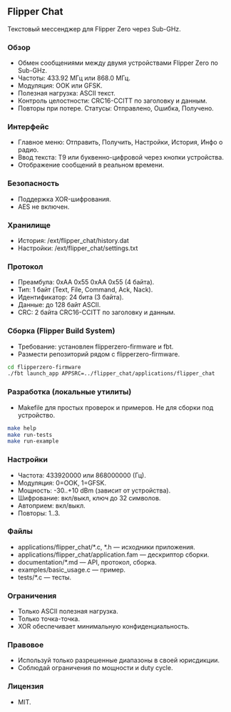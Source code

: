## Flipper Chat

Текстовый мессенджер для Flipper Zero через Sub-GHz.

### Обзор
- Обмен сообщениями между двумя устройствами Flipper Zero по Sub-GHz.
- Частоты: 433.92 МГц или 868.0 МГц.
- Модуляция: OOK или GFSK.
- Полезная нагрузка: ASCII текст.
- Контроль целостности: CRC16-CCITT по заголовку и данным.
- Повторы при потере. Статусы: Отправлено, Ошибка, Получено.

### Интерфейс
- Главное меню: Отправить, Получить, Настройки, История, Инфо о радио.
- Ввод текста: T9 или буквенно-цифровой через кнопки устройства.
- Отображение сообщений в реальном времени.

### Безопасность
- Поддержка XOR-шифрования.
- AES не включен.

### Хранилище
- История: /ext/flipper_chat/history.dat
- Настройки: /ext/flipper_chat/settings.txt

### Протокол
- Преамбула: 0xAA 0x55 0xAA 0x55 (4 байта).
- Тип: 1 байт (Text, File, Command, Ack, Nack).
- Идентификатор: 24 бита (3 байта).
- Данные: до 128 байт ASCII.
- CRC: 2 байта CRC16-CCITT по заголовку и данным.

### Сборка (Flipper Build System)
- Требование: установлен flipperzero-firmware и fbt.
- Размести репозиторий рядом с flipperzero-firmware.
```bash
cd flipperzero-firmware
./fbt launch_app APPSRC=../flipper_chat/applications/flipper_chat
```

### Разработка (локальные утилиты)
- Makefile для простых проверок и примеров. Не для сборки под устройство.
```bash
make help
make run-tests
make run-example
```

### Настройки
- Частота: 433920000 или 868000000 (Гц).
- Модуляция: 0=OOK, 1=GFSK.
- Мощность: -30..+10 dBm (зависит от устройства).
- Шифрование: вкл/выкл, ключ до 32 символов.
- Автоприем: вкл/выкл.
- Повторы: 1..3.

### Файлы
- applications/flipper_chat/*.c, *.h — исходники приложения.
- applications/flipper_chat/application.fam — дескриптор сборки.
- documentation/*.md — API, протокол, сборка.
- examples/basic_usage.c — пример.
- tests/*.c — тесты.

### Ограничения
- Только ASCII полезная нагрузка.
- Только точка-точка.
- XOR обеспечивает минимальную конфиденциальность.

### Правовое
- Используй только разрешенные диапазоны в своей юрисдикции.
- Соблюдай ограничения по мощности и duty cycle.

### Лицензия
- MIT.